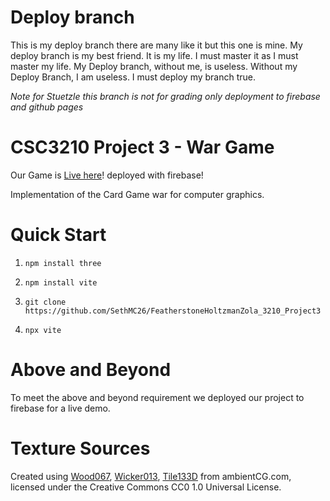 # Deploy branch

This is my deploy branch there are many like it but this one is mine. My deploy branch is my best friend. It is my life. I must master it as I must master my life. My Deploy branch, without me, is useless. Without my Deploy Branch, I am useless. I must deploy my branch true.

*Note for Stuetzle this branch is not for grading only deployment to firebase and github pages*

# CSC3210 Project 3 - War Game

Our Game is [Live here](https://test-453b3.web.app/)! deployed with firebase! 

Implementation of the Card Game war for computer graphics. 

# Quick Start 
1. `npm install three`
2. `npm install vite`
1. `git clone https://github.com/SethMC26/FeatherstoneHoltzmanZola_3210_Project3`

2. `npx vite`

# Above and Beyond
To meet the above and beyond requirement we deployed our project to firebase for a live demo. 

# Texture Sources
Created using [Wood067](https://ambientcg.com/view?id=Wood067), [Wicker013](ambientCG.com/a/Wicker013), [Tile133D](https://ambientcg.com/view?id=Tiles133D) from ambientCG.com,
licensed under the Creative Commons CC0 1.0 Universal License.
